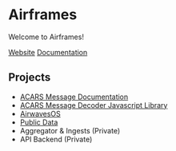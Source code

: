 # Airframes

Welcome to Airframes!

[Website](https://airframes.io)
[Documentation](https://docs.airframes.io)

## Projects

* [ACARS Message Documentation](https://github.com/airframesio/acars-message-documentation)
* [ACARS Message Decoder Javascript Library](https://github.com/airframesio/acars-decoder-typescript)
* [AirwavesOS](https://airwavesos.com)
* [Public Data](https://github.com/airframesio/data)
* Aggregator & Ingests (Private)
* API Backend (Private)
